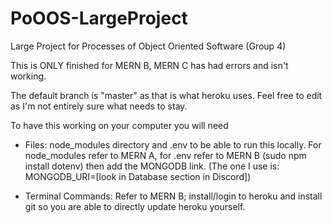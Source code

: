 # PoOOS-LargeProject
Large Project for Processes of Object Oriented Software (Group 4)

This is ONLY finished for MERN B, MERN C has had errors and isn't working.

The default branch is "master" as that is what heroku uses. Feel free to edit as I'm not entirely sure what needs to stay.

To have this working on your computer you will need

- Files: node_modules directory and .env to be able to run this locally. For node_modules refer to MERN A, for .env refer to MERN B (sudo npm install dotenv) then add the MONGODB link. (The one I use is: MONGODB_URI=[look in Database section in Discord])

- Terminal Commands: Refer to MERN B; install/login to heroku and install git so you are able to directly update heroku yourself.
